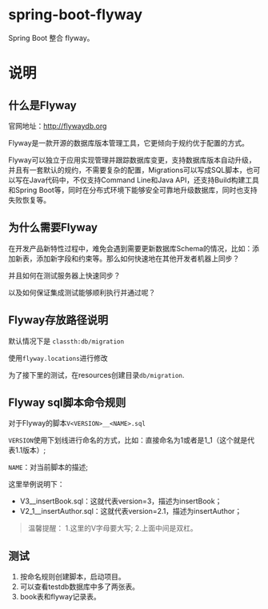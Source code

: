 # spring-boot-flyway

Spring Boot 整合 flyway。

# 说明

## 什么是Flyway

官网地址：http://flywaydb.org

Flyway是一款开源的数据库版本管理工具，它更倾向于规约优于配置的方式。

Flyway可以独立于应用实现管理并跟踪数据库变更，支持数据库版本自动升级，并且有一套默认的规约，不需要复杂的配置，Migrations可以写成SQL脚本，也可以写在Java代码中，不仅支持Command Line和Java API，还支持Build构建工具和Spring Boot等，同时在分布式环境下能够安全可靠地升级数据库，同时也支持失败恢复等。

## 为什么需要Flyway

在开发产品新特性过程中，难免会遇到需要更新数据库Schema的情况，比如：添加新表，添加新字段和约束等。那么如何快速地在其他开发者机器上同步？

并且如何在测试服务器上快速同步？

以及如何保证集成测试能够顺利执行并通过呢？


## Flyway存放路径说明

默认情况下是 `classth:db/migration`

使用`flyway.locations`进行修改

为了接下里的测试，在resources创建目录`db/migration`.

## Flyway sql脚本命令规则

对于Flyway的脚本`V<VERSION>__<NAME>.sql`

`VERSION`使用下划线进行命名的方式，比如：直接命名为1或者是1_1（这个就是代表1.1版本）;

`NAME`：对当前脚本的描述;

这里举例说明下：

* V3__insertBook.sql：这就代表version=3，描述为insertBook；
* V2_1__insertAuthor.sql：这就代表version=2.1，描述为insertAuthor；

>温馨提醒：
>1.这里的V字母要大写;
>2.上面中间是双杠。

## 测试

1. 按命名规则创建脚本，启动项目。
2. 可以查看testdb数据库中多了两张表。
3. book表和flyway记录表。